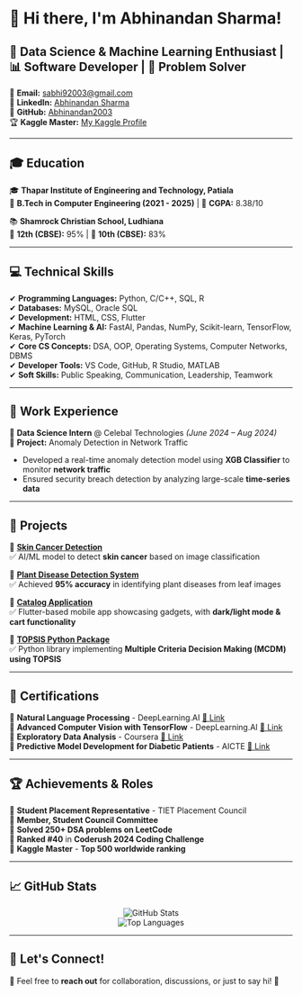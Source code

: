 
<!--
## Hi there 👋

**Abhinandan2003/Abhinandan2003** is a ✨ _special_ ✨ repository because its `README.md` (this file) appears on your GitHub profile.

Here are some ideas to get you started:

- 🔭 I’m currently working on ...
- 🌱 I’m currently learning ...
- 👯 I’m looking to collaborate on ...
- 🤔 I’m looking for help with ...
- 💬 Ask me about ...
- 📫 How to reach me: ...
- 😄 Pronouns: ...
- ⚡ Fun fact: ...
-->

# 👋 Hi there, I'm Abhinandan Sharma!  

## 🚀 Data Science & Machine Learning Enthusiast | 📊 Software Developer | 🎯 Problem Solver  

📧 **Email:** [sabhi92003@gmail.com](mailto:sabhi92003@gmail.com)  
🔗 **LinkedIn:** [Abhinandan Sharma](https://www.linkedin.com/in/abhinandan-sharma-705995219)  
🐙 **GitHub:** [Abhinandan2003](https://github.com/Abhinandan2003)  
🏆 **Kaggle Master:** [My Kaggle Profile](https://www.kaggle.com/abhinandansharma19)  

---

## 🎓 Education  
🎓 **Thapar Institute of Engineering and Technology, Patiala**  
📅 **B.Tech in Computer Engineering (2021 - 2025)** | 🎯 **CGPA:** 8.38/10  

📚 **Shamrock Christian School, Ludhiana**  
🏅 **12th (CBSE):** 95% | 🏅 **10th (CBSE):** 83%  

---

## 💻 Technical Skills  
✔ **Programming Languages:** Python, C/C++, SQL, R  
✔ **Databases:** MySQL, Oracle SQL  
✔ **Development:** HTML, CSS, Flutter  
✔ **Machine Learning & AI:** FastAI, Pandas, NumPy, Scikit-learn, TensorFlow, Keras, PyTorch  
✔ **Core CS Concepts:** DSA, OOP, Operating Systems, Computer Networks, DBMS  
✔ **Developer Tools:** VS Code, GitHub, R Studio, MATLAB  
✔ **Soft Skills:** Public Speaking, Communication, Leadership, Teamwork  

---

## 🏢 Work Experience  
🔹 **Data Science Intern** @ Celebal Technologies *(June 2024 – Aug 2024)*  
📌 **Project:** Anomaly Detection in Network Traffic  
- Developed a real-time anomaly detection model using **XGB Classifier** to monitor **network traffic**  
- Ensured security breach detection by analyzing large-scale **time-series data**  

---

## 🚀 Projects  
📌 **[Skin Cancer Detection](https://github.com/Abhinandan2003/skin-cancer-ai)**  
✅ AI/ML model to detect **skin cancer** based on image classification  

📌 **[Plant Disease Detection System](https://github.com/Abhinandan2003/Plant-Diesease-Detection-)**  
✅ Achieved **95% accuracy** in identifying plant diseases from leaf images  

📌 **[Catalog Application](https://github.com/Abhinandan2003/flutter_catalog)**  
✅ Flutter-based mobile app showcasing gadgets, with **dark/light mode & cart functionality**  

📌 **[TOPSIS Python Package](https://pypi.org/project/Topsis-Abhinandan-102103110)**  
✅ Python library implementing **Multiple Criteria Decision Making (MCDM) using TOPSIS**  

---

## 📜 Certifications  
🏅 **Natural Language Processing** - DeepLearning.AI [🔗 Link](https://coursera.org/share/11d475bc386a97ed7fc562b0442f38e4)  
🏅 **Advanced Computer Vision with TensorFlow** - DeepLearning.AI [🔗 Link](https://coursera.org/share/96e5f68a80d75100ae80a993392cddd9)  
🏅 **Exploratory Data Analysis** - Coursera [🔗 Link](https://coursera.org/share/7c3d6d8e17931f2a6787f5dbc96a218c)  
🏅 **Predictive Model Development for Diabetic Patients** - AICTE [🔗 Link](https://drive.google.com/file/d/1z8q2J2VMuco70hPN6pffqNEPetftbFxl/view)  

---

## 🏆 Achievements & Roles  
🎯 **Student Placement Representative** - TIET Placement Council  
🎯 **Member, Student Council Committee**  
🎯 **Solved 250+ DSA problems on LeetCode**  
🎯 **Ranked #40** in **Coderush 2024 Coding Challenge**  
🎯 **Kaggle Master** - **Top 500 worldwide ranking**  

---

## 📈 GitHub Stats  
<p align="center">
  <img src="https://github-readme-stats.vercel.app/api?username=Abhinandan2003&show_icons=true&theme=radical" alt="GitHub Stats" />
  <br>
  <img src="https://github-readme-stats.vercel.app/api/top-langs/?username=Abhinandan2003&layout=compact&theme=radical" alt="Top Languages" />
</p>

---

## 🤝 Let's Connect!  
💬 Feel free to **reach out** for collaboration, discussions, or just to say hi! 🚀  
